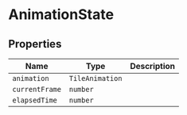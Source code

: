 # AnimationState

## Properties

| Name | Type | Description |
|------|------|-------------|
| `animation` | `TileAnimation` |  |
| `currentFrame` | `number` |  |
| `elapsedTime` | `number` |  |

